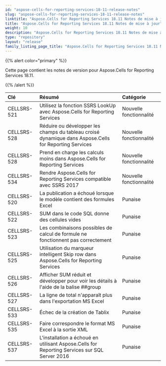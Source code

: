 ```yaml
---
id: "aspose-cells-for-reporting-services-18-11-release-notes"
slug: "aspose-cells-for-reporting-services-18-11-release-notes"
linktitle: "Aspose.Cells for Reporting Services 18.11 Notes de mise à jour"
title: "Aspose.Cells for Reporting Services 18.11 Notes de mise à jour"
weight: 10
description: "Aspose.Cells for Reporting Services 18.11 Notes de mise à jour – the latest updates and fixes."
type: "repository"
layout: "release"
family_listing_page_title: "Aspose.Cells for Reporting Services 18.11 Notes de mise à jour"
---
```

{{% alert color="primary" %}} 

Cette page contient les notes de version pour Aspose.Cells for Reporting Services 18.11.

{{% /alert %}} 

|**Clé**|**Résumé**|**Catégorie**|
|:- |:- |:- |
|CELLSRS-521|Utilisez la fonction SSRS LookUp avec Aspose.Cells for Reporting Services|Nouvelle fonctionnalité|
|CELLSRS-528|Réduire ou développer les champs du tableau croisé dynamique dans Aspose.Cells for Reporting Services|Nouvelle fonctionnalité|
|CELLSRS-528|Prend en charge les calculs moins dans Aspose.Cells for Reporting Services|Nouvelle fonctionnalité|
|CELLSRS-534|Rendre Aspose.Cells for Reporting Services compatible avec SSRS 2017|Nouvelle fonctionnalité|
|CELLSRS-520|La publication a échoué lorsque le modèle contient des formules Excel|Punaise|
|CELLSRS-522|SUM dans le code SQL donne des cellules vides|Punaise|
|CELLSRS-523|Les combinaisons possibles de calcul de formule ne fonctionnent pas correctement|Punaise|
|CELLSRS-525|Utilisation du marqueur intelligent Skip row dans Aspose.Cells for Reporting Services|Punaise|
|CELLSRS-526|Afficher SUM réduit et développer pour voir les détails à l'aide de la balise ##group|Punaise|
|CELLSRS-527|La ligne de total n'apparaît plus dans l'exportation MS Excel|Punaise|
|CELLSRS-533|Échec de la création de Tablix|Punaise|
|CELLSRS-535|Faire correspondre le format MS Excel à la sortie XML|Punaise|
|CELLSRS-537|L'installation a échoué en utilisant Aspose.Cells for Reporting Services sur SQL Server 2016|Punaise|

